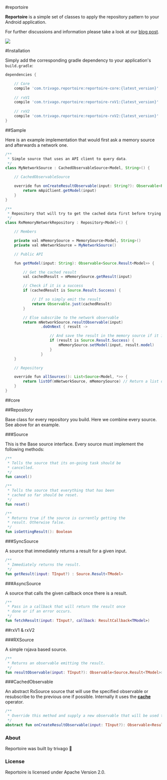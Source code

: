 #reportoire

**Reportoire** is a simple set of classes to apply the repository pattern to your Android application.

For further discussions and information please take a look at our [blog post]().

![](https://travis-ci.org/trivago/reportoire.svg?branch=master)

#Installation

Simply add the corresponding gradle dependency to your application's `build.gradle`:

```groovy
dependencies {

    // Core
    compile 'com.trivago.reportoire:reportoire-core:{latest_version}'
    
    // rxV1
    compile 'com.trivago.reportoire:reportoire-rxV1:{latest_version}'
    
    // rxV2
    compile 'com.trivago.reportoire:reportoire-rxV2:{latest_version}'
}
```

##Sample

Here is an example implementation that would first ask a memory source and afterwards a network one.

```java
/**
 * Simple source that uses an API client to query data.
 */
class MyNetworkSource : CachedObservableSource<Model, String>() {

    // CachedObservableSource

    override fun onCreateResultObservable(input: String?): Observable<Result<Model>> {
        return mApiClient.getModel(input)
    }
}

/**
 * Repository that will try to get the cached data first before trying a network request.
 */
class RxMemoryNetworkRepository : Repository<Model>() {

    // Members

    private val mMemorySource = MemorySource<Model, String>()
    private val mNetworkSource = MyNetworkSource()

    // Public API

    fun getModel(input: String): Observable<Source.Result<Model>> {

        // Get the cached result
        val cachedResult = mMemorySource.getResult(input)

        // Check if it is a success
        if (cachedResult is Source.Result.Success) {

            // If so simply emit the result
            return Observable.just(cachedResult)
        }

        // Else subscribe to the network observable
        return mNetworkSource.resultObservable(input)
                .doOnNext { result ->

                    // And save the result in the memory source if it is a success
                    if (result is Source.Result.Success) {
                        mMemorySource.setModel(input, result.model)
                    }
                }
    }

    // Repository

    override fun allSources(): List<Source<Model, *>> {
        return listOf(mNetworkSource, mMemorySource) // Return a list of the used sources
    }
}
```
 
##core

##Repository

Base class for every repository you build. Here we combine every source. See above for an example.

###Source

This is the Base source interface. Every source must implement the following methods:

```kotlin
/**
 * Tells the source that its on-going task should be
 * cancelled.
 */
fun cancel()

/**
 * Tells the source that everything that has been 
 * cached so far should be reset.
 */
fun reset()

/**
 * Returns true if the source is currently getting the
 * result. Otherwise false.
 */
fun isGettingResult(): Boolean
```

###SyncSource

A source that immediately returns a result for a given input.

```kotlin
/**
 * Immediately returns the result.
 */
fun getResult(input: TInput?) : Source.Result<TModel>
```

###AsyncSource

A source that calls the given callback once there is a result.

```kotlin
/**
 * Pass in a callback that will return the result once
 * done or if an error occurs.
 */
fun fetchResult(input: TInput?, callback: ResultCallback<TModel>)
```

##rxV1 & rxV2

###RXSource

A simple rxjava based source.
 
```kotlin 
/**
 * Returns an observable emitting the result. 
 */
fun resultObservable(input: TInput?): Observable<Source.Result<TModel>>
```

###CachedObservable

An abstract RxSource source that will use the specified observable or resubscribe to the previous one if possible. Internally it uses the [**cache**](http://reactivex.io/documentation/operators/replay.html) operator.

```kotlin 
/**
 * Override this method and supply a new observable that will be used to fetch the result.
 */
abstract fun onCreateResultObservable(input: TInput?): Observable<Result<TModel>>
```
### About

Reportoire was built by trivago 🏨

### License

Reportoire is licensed under Apache Version 2.0.
